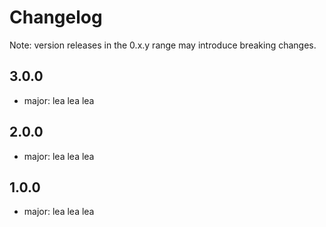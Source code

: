 # Changelog
Note: version releases in the 0.x.y range may introduce breaking changes.

## 3.0.0

- major: lea lea lea 

## 2.0.0

- major: lea lea lea 

## 1.0.0

- major: lea lea lea 
